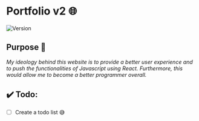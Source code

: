# Portfolio v2 :globe_with_meridians:
![Version](https://img.shields.io/badge/version-0.1.0-red)

## Purpose :thinking:
*My ideology behind this website is to provide a better user experience and to push the functionalities of Javascript using React. Furthermore, this would allow me to become a better programmer overall.*

## :heavy_check_mark: **Todo:**
- [ ] Create a todo list 😅